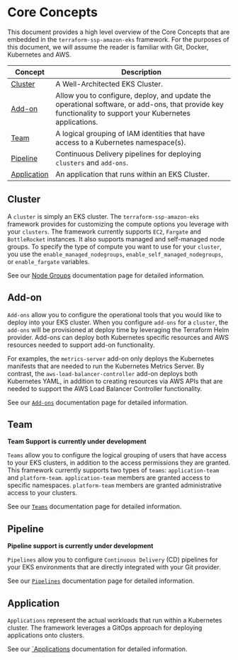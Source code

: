 # Core Concepts

This document provides a high level overview of the Core Concepts that are embedded in the `terraform-ssp-amazon-eks` framework. For the purposes of this document, we will assume the reader is familiar with Git, Docker, Kubernetes and AWS.

| Concept       | Description                                                           |
|---------------|-----------------------------------------------------------------------|
| [Cluster](#cluster) | A Well-Architected EKS Cluster. |
| [Add-on](#add-on) |  Allow you to configure, deploy, and update the operational software, or add-ons, that provide key functionality to support your Kubernetes applications. |
| [Team](#team) | A logical grouping of IAM identities that have access to a Kubernetes namespace(s). |
| [Pipeline](#pipeline) | Continuous Delivery pipelines for deploying `clusters` and `add-ons`. |
| [Application](#application) | An application that runs within an EKS Cluster. |

## Cluster

A `cluster` is simply an EKS cluster. The `terraform-ssp-amazon-eks` framework provides for customizing the compute options you leverage with your `clusters`. The framework currently supports `EC2`, `Fargate` and `BottleRocket` instances. It also supports managed and self-managed node groups. To specify the type of compute you want to use for your `cluster`, you use the `enable_managed_nodegroups`, `enable_self_managed_nodegroups`, or `enable_fargate` variables.

See our [Node Groups](./node-groups) documentation page for detailed information.

## Add-on

`Add-ons` allow you to configure the operational tools that you would like to deploy into your EKS cluster. When you configure `add-ons` for a `cluster`, the `add-ons` will be provisioned at deploy time by leveraging the Terraform Helm provider. Add-ons can deploy both Kubernetes specific resources and AWS resources needed to support add-on functionality.

For examples, the `metrics-server` add-on only deploys the Kubernetes manifests that are needed to run the Kubernetes Metrics Server. By contrast, the `aws-load-balancer-controller` add-on deploys both Kubernetes YAML, in addition to creating resources via AWS APIs that are needed to support the AWS Load Balancer Controller functionality.

See our [`Add-ons`](./add-ons) documentation page for detailed information.

## Team

**Team Support is currently under development**

`Teams` allow you to configure the logical grouping of users that have access to your EKS clusters, in addition to the access permissions they are granted. This framework currently supports two types of `teams`: `application-team` and `platform-team`. `application-team` members are granted access to specific namespaces. `platform-team` members are granted administrative access to your clusters.

See our [`Teams`](../teams) documentation page for detailed information.

## Pipeline

**Pipeline support is currently under development**

`Pipelines` allow you to configure `Continuous Delivery` (CD) pipelines for your EKS environments that are directly integrated with your Git provider.

See our [`Pipelines`](../pipelines) documentation page for detailed information.

## Application

`Applications` represent the actual workloads that run within a Kubernetes cluster. The framework leverages a GitOps approach for deploying applications onto clusters.

See our [`Applications](../applications) documentation for detailed information.
